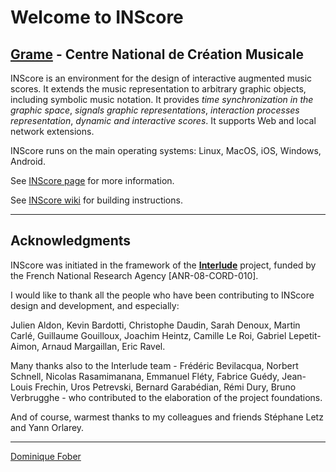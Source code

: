 Welcome to INScore
======================================================================

[Grame](http://www.grame.fr) - Centre National de Création Musicale
----------------------------------------------------------------------

INScore is an environment for the design of interactive augmented music scores.
It extends the music representation to arbitrary graphic objects, including symbolic music notation.
It provides *time synchronization in the graphic space*, *signals graphic representations*, *interaction processes representation*, *dynamic and interactive scores*. It supports Web and local network extensions.

INScore runs on the main operating systems: Linux, MacOS, iOS, Windows, Android.

See [INScore page](http://inscore.grame.fr/) for more information.

See [INScore wiki](https://github.com/grame-cncm/inscore/wiki) for building instructions. 


----------------------------------------------------------------------

## Acknowledgments

INScore was initiated in the framework of the **[Interlude](http://interlude.ircam.fr)** project, 
funded by the French National Research Agency \[ANR-08-CORD-010\].

I would like to thank all the people who have been contributing to INScore design and development, and especially:

 Julien Aldon, 
 Kevin Bardotti, 
 Christophe Daudin, 
 Sarah Denoux, 
 Martin Carlé,
 Guillaume Gouilloux,
 Joachim Heintz,
 Camille Le Roi,
 Gabriel Lepetit-Aimon,
 Arnaud Margaillan,
 Eric Ravel.
 
Many thanks also to the Interlude team - Frédéric Bevilacqua, Norbert Schnell, 
Nicolas Rasamimanana, Emmanuel Fléty, Fabrice Guédy, Jean-Louis Frechin, 
Uros Petrevski, Bernard Garabédian, Rémi Dury, Bruno Verbrugghe - who contributed
to the elaboration of the project foundations.

And of course, warmest thanks to my colleagues and friends Stéphane Letz 
and Yann Orlarey.

---
[Dominique Fober](https://github.com/dfober)


